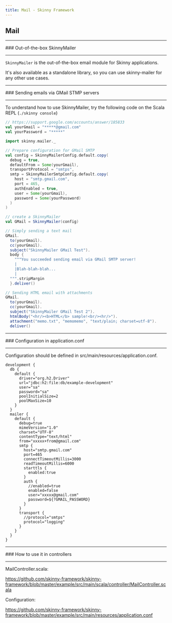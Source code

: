 ```yaml
---
title: Mail - Skinny Framework
---
```


## Mail

<hr/>
### Out-of-the-box SkinnyMailer
<hr/>

`SkinnyMailer` is the out-of-the-box email module for Skinny applications.

It's also available as a standalone library, so you can use skinny-mailer for any other use cases.

<hr/>
### Sending emails via GMail STMP servers
<hr/>

To understand how to use SkinnyMailer, try the following code on the Scala REPL (`./skinny console`)

```scala
// https://support.google.com/accounts/answer/185833
val yourGmail = "*****@gmail.com"
val yourPassword = "*****"

import skinny.mailer._

// Prepare configuration for GMail SMTP
val config = SkinnyMailerConfig.default.copy(
  debug = true,
  defaultFrom = Some(yourGmail),
  transportProtocol = "smtps",
  smtp = SkinnyMailerSmtpConfig.default.copy(
    host = "smtp.gmail.com",
    port = 465,
    authEnabled = true,
    user = Some(yourGmail),
    password = Some(yourPassword)
  )
)

// create a SkinnyMailer
val GMail = SkinnyMailer(config)

// Simply sending a text mail
GMail.
  to(yourGmail).
  cc(yourGmail).
  subject("SkinnyMailer GMail Test").
  body {
    """You succeeded sending email via GMail SMTP server!
    |
    |Blah-blah-blah...
    |
  """.stripMargin
  }.deliver()

// Sending HTML email with attachments
GMail.
  to(yourGmail).
  cc(yourGmail).
  subject("SkinnyMailer GMail Test 2").
  htmlBody("<hr/><b>HTML</b> sample!<br/><hr/>").
  attachment("memo.txt", "memomemo", "text/plain; charset=utf-8").
  deliver()
```

<hr/>
### Configuration in application.conf
<hr/>

Configuration should be defined in src/main/resources/application.conf.

```
development {
  db {
    default {
      driver="org.h2.Driver"
      url="jdbc:h2:file:db/example-development"
      user="sa"
      password="sa"
      poolInitialSize=2
      poolMaxSize=10
    }
  }
  mailer {
    default {
      debug=true
      mimeVersion="1.0"
      charset="UTF-8"
      contentType="text/html"
      from="xxxxx+from@gmail.com"
      smtp {
        host="smtp.gmail.com"
        port=465
        connectTimeoutMillis=3000
        readTimeoutMillis=6000
        starttls {
          enabled:true
        }
        auth {
          //enabled=true
          enabled=false
          user="xxxxx@gmail.com"
          password=${?GMAIL_PASSWORD}
        }
      }
      transport {
        //protocol="smtps"
        protocol="logging"
      }
    }
  }
}
```

<hr/>
### How to use it in controllers
<hr/>

MailController.scala:

https://github.com/skinny-framework/skinny-framework/blob/master/example/src/main/scala/controller/MailController.scala

Configuration:

https://github.com/skinny-framework/skinny-framework/blob/master/example/src/main/resources/application.conf
